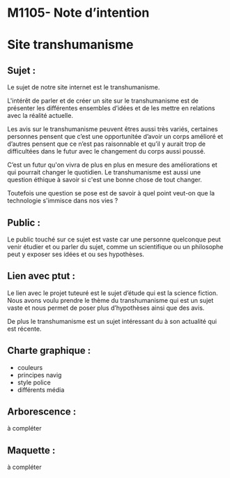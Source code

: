 # M1105- Note d’intention
#  Site transhumanisme

## Sujet : 
Le sujet de notre site internet est le transhumanisme.

L'intérêt de parler et de créer un site sur le transhumanisme est de présenter les différentes ensembles d’idées et de les mettre en relations avec la réalité actuelle. 

Les avis sur le transhumanisme peuvent êtres aussi très variés, certaines personnes pensent que c’est une opportunitée d’avoir un corps amélioré et d’autres pensent que ce n’est pas raisonnable et qu’il y aurait trop de difficultées dans le futur avec le changement du corps aussi poussé. 

C’est un futur qu'on vivra de plus en plus en mesure des améliorations et qui pourrait changer le quotidien. Le transhumanisme est aussi une question éthique à savoir si c'est une bonne chose de tout changer. 

Toutefois une question se pose est de savoir à quel point veut-on que la technologie s'immisce dans nos vies ?

## Public :
Le public touché sur ce sujet est vaste car une personne quelconque peut venir étudier et ou parler du sujet, comme un scientifique ou un philosophe peut y exposer ses idées et ou ses hypothèses.

## Lien avec ptut : 
Le lien avec le projet tuteuré est le sujet d’étude qui est la science fiction. Nous avons voulu prendre le thème du transhumanisme qui est un sujet vaste et nous permet de poser plus d’hypothèses ainsi que des avis.

De plus le transhumanisme est un sujet intéressant du à son actualité qui est récente.

## Charte graphique :
- couleurs
- principes navig 
- style police
- différents média

## Arborescence : 
à compléter

## Maquette :
à compléter
